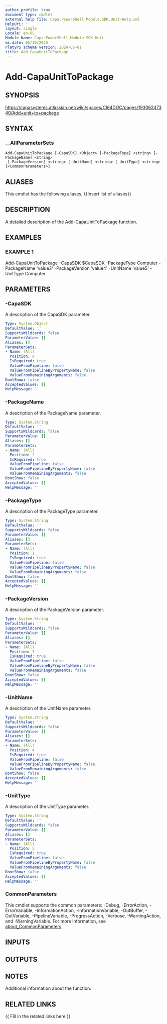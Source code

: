 ```yaml
---
author_profile: true
document type: cmdlet
external help file: Capa.PowerShell.Module.SDK.Unit-Help.xml
HelpUri: ''
layout: single
Locale: en-US
Module Name: Capa.PowerShell.Module.SDK.Unit
ms.date: 05/10/2025
PlatyPS schema version: 2024-05-01
title: Add-CapaUnitToPackage
---
```


# Add-CapaUnitToPackage

## SYNOPSIS

https://capasystems.atlassian.net/wiki/spaces/CI64DOC/pages/19306247340/Add+unit+to+package

## SYNTAX

### __AllParameterSets

```
Add-CapaUnitToPackage [-CapaSDK] <Object> [-PackageType] <string> [-PackageName] <string>
 [-PackageVersion] <string> [-UnitName] <string> [-UnitType] <string> [<CommonParameters>]
```

## ALIASES

This cmdlet has the following aliases,
  {{Insert list of aliases}}

## DESCRIPTION

A detailed description of the Add-CapaUnitToPackage function.

## EXAMPLES

### EXAMPLE 1

Add-CapaUnitToPackage -CapaSDK $CapaSDK -PackageType Computer -PackageName 'value3' -PackageVersion 'value4' -UnitName 'value5' -UnitType Computer

## PARAMETERS

### -CapaSDK

A description of the CapaSDK parameter.

```yaml
Type: System.Object
DefaultValue: ''
SupportsWildcards: false
ParameterValue: []
Aliases: []
ParameterSets:
- Name: (All)
  Position: 0
  IsRequired: true
  ValueFromPipeline: false
  ValueFromPipelineByPropertyName: false
  ValueFromRemainingArguments: false
DontShow: false
AcceptedValues: []
HelpMessage: ''
```

### -PackageName

A description of the PackageName parameter.

```yaml
Type: System.String
DefaultValue: ''
SupportsWildcards: false
ParameterValue: []
Aliases: []
ParameterSets:
- Name: (All)
  Position: 2
  IsRequired: true
  ValueFromPipeline: false
  ValueFromPipelineByPropertyName: false
  ValueFromRemainingArguments: false
DontShow: false
AcceptedValues: []
HelpMessage: ''
```

### -PackageType

A description of the PackageType parameter.

```yaml
Type: System.String
DefaultValue: ''
SupportsWildcards: false
ParameterValue: []
Aliases: []
ParameterSets:
- Name: (All)
  Position: 1
  IsRequired: true
  ValueFromPipeline: false
  ValueFromPipelineByPropertyName: false
  ValueFromRemainingArguments: false
DontShow: false
AcceptedValues: []
HelpMessage: ''
```

### -PackageVersion

A description of the PackageVersion parameter.

```yaml
Type: System.String
DefaultValue: ''
SupportsWildcards: false
ParameterValue: []
Aliases: []
ParameterSets:
- Name: (All)
  Position: 3
  IsRequired: true
  ValueFromPipeline: false
  ValueFromPipelineByPropertyName: false
  ValueFromRemainingArguments: false
DontShow: false
AcceptedValues: []
HelpMessage: ''
```

### -UnitName

A description of the UnitName parameter.

```yaml
Type: System.String
DefaultValue: ''
SupportsWildcards: false
ParameterValue: []
Aliases: []
ParameterSets:
- Name: (All)
  Position: 4
  IsRequired: true
  ValueFromPipeline: false
  ValueFromPipelineByPropertyName: false
  ValueFromRemainingArguments: false
DontShow: false
AcceptedValues: []
HelpMessage: ''
```

### -UnitType

A description of the UnitType parameter.

```yaml
Type: System.String
DefaultValue: ''
SupportsWildcards: false
ParameterValue: []
Aliases: []
ParameterSets:
- Name: (All)
  Position: 5
  IsRequired: true
  ValueFromPipeline: false
  ValueFromPipelineByPropertyName: false
  ValueFromRemainingArguments: false
DontShow: false
AcceptedValues: []
HelpMessage: ''
```

### CommonParameters

This cmdlet supports the common parameters: -Debug, -ErrorAction, -ErrorVariable,
-InformationAction, -InformationVariable, -OutBuffer, -OutVariable, -PipelineVariable,
-ProgressAction, -Verbose, -WarningAction, and -WarningVariable. For more information, see
[about_CommonParameters](https://go.microsoft.com/fwlink/?LinkID=113216).

## INPUTS

## OUTPUTS

## NOTES

Additional information about the function.


## RELATED LINKS

{{ Fill in the related links here }}

